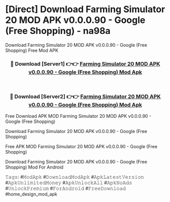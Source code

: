 # [Direct] Download Farming Simulator 20 MOD APK v0.0.0.90 - Google (Free Shopping) - na98a
Download Farming Simulator 20 MOD APK v0.0.0.90 - Google (Free Shopping) Free Mod APK

<div align="center">
<h3>🔴 Download [Server1] 👉👉 <a href="https://apk-comot.site?title=Farming_Simulator_20_MOD_APK_v0.0.0.90_-_Google_(Free_Shopping)">Farming Simulator 20 MOD APK v0.0.0.90 - Google (Free Shopping) Mod Apk</a></h3><br>

<h3>🔴 Download [Server2] 👉👉 <a href="https://apk-comot.site?title=Farming_Simulator_20_MOD_APK_v0.0.0.90_-_Google_(Free_Shopping)">Farming Simulator 20 MOD APK v0.0.0.90 - Google (Free Shopping) Mod Apk</a></h3>
</div>


Free Download APK MOD Farming Simulator 20 MOD APK v0.0.0.90 - Google (Free Shopping)

Download Farming Simulator 20 MOD APK v0.0.0.90 - Google (Free Shopping) 

Free APK MOD Farming Simulator 20 MOD APK v0.0.0.90 - Google (Free Shopping) 

Download Farming Simulator 20 MOD APK v0.0.0.90 - Google (Free Shopping) Mod For Android

𝚃𝚊𝚐𝚜: #𝙼𝚘𝚍𝙰𝚙𝚔 #𝙳𝚘𝚠𝚗𝚕𝚘𝚊𝚍𝙼𝚘𝚍𝙰𝚙𝚔 #𝙰𝚙𝚔𝙻𝚊𝚝𝚎𝚜𝚝𝚅𝚎𝚛𝚜𝚒𝚘𝚗 #𝙰𝚙𝚔𝚄𝚗𝚕𝚒𝚖𝚒𝚝𝚎𝚍𝙼𝚘𝚗𝚎𝚢 #𝙰𝚙𝚔𝚄𝚗𝚕𝚘𝚌𝚔𝙰𝚕𝚕 #𝙰𝚙𝚔𝙽𝚘𝙰𝚍𝚜 #𝚄𝚗𝚕𝚘𝚌𝚔𝙿𝚛𝚎𝚖𝚒𝚞𝚖 #𝙵𝚘𝚛𝙰𝚗𝚍𝚛𝚘𝚒𝚍 #𝙵𝚛𝚎𝚎𝙳𝚘𝚠𝚗𝚕𝚘𝚊𝚍 #home_design_mod_apk